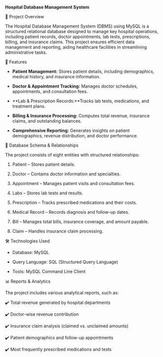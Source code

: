 **Hospital Database Management System**

📌 Project Overview

The Hospital Database Management System (DBMS) using MySQL is a structured relational database designed to manage key hospital operations, including patient records, doctor appointments, lab tests, prescriptions, billing, and insurance claims. This project ensures efficient data management and reporting, aiding healthcare facilities in streamlining administrative tasks.

🏥 Features

* **Patient Management:** Stores patient details, including demographics, medical history, and insurance information.

* **Doctor & Appointment Tracking:** Manages doctor schedules, appointments, and consultation fees.

* **Lab & Prescription Records:**Tracks lab tests, medications, and treatment plans.

* **Billing & Insurance Processing:** Computes total revenue, insurance claims, and outstanding balances.

* **Comprehensive Reporting:** Generates insights on patient demographics, revenue distribution, and doctor performance.

📂 Database Schema & Relationships

The project consists of eight entities with structured relationships:

1. Patient – Stores patient details.

2. Doctor – Contains doctor information and specialties.

3. Appointment – Manages patient visits and consultation fees.

4. Labs – Stores lab tests and results.

5. Prescription – Tracks prescribed medications and their costs.

6. Medical Record – Records diagnosis and follow-up dates.

7. Bill – Manages total bills, insurance coverage, and amount payable.

8. Claim – Handles insurance claim processing.

🛠️ Technologies Used

* Database: MySQL

* Query Language: SQL (Structured Query Language)

* Tools: MySQL Command Line Client

📊 Reports & Analytics

The project includes various analytical reports, such as:

✔️ Total revenue generated by hospital departments

✔️ Doctor-wise revenue contribution

✔️ Insurance claim analysis (claimed vs. unclaimed amounts)

✔️ Patient demographics and follow-up appointments

✔️ Most frequently prescribed medications and tests
